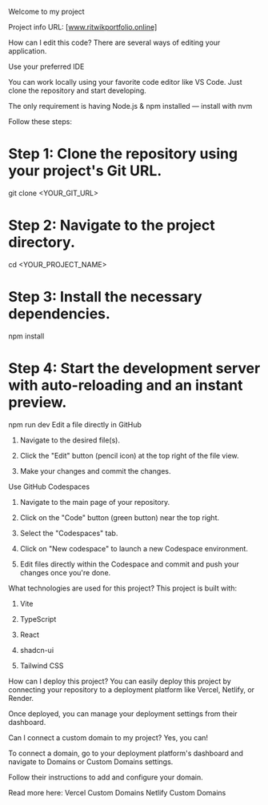 Welcome to my project

Project info
URL: [www.ritwikportfolio.online]

How can I edit this code?
There are several ways of editing your application.

Use your preferred IDE

You can work locally using your favorite code editor like VS Code. Just clone the repository and start developing.

The only requirement is having Node.js & npm installed — install with nvm

Follow these steps:

# Step 1: Clone the repository using your project's Git URL.
git clone <YOUR_GIT_URL>

# Step 2: Navigate to the project directory.
cd <YOUR_PROJECT_NAME>

# Step 3: Install the necessary dependencies.
npm install

# Step 4: Start the development server with auto-reloading and an instant preview.
npm run dev
Edit a file directly in GitHub

1) Navigate to the desired file(s).

2) Click the "Edit" button (pencil icon) at the top right of the file view.

3) Make your changes and commit the changes.

Use GitHub Codespaces

1) Navigate to the main page of your repository.

2) Click on the "Code" button (green button) near the top right.

3) Select the "Codespaces" tab.

4) Click on "New codespace" to launch a new Codespace environment.

5) Edit files directly within the Codespace and commit and push your changes once you're done.

What technologies are used for this project?
This project is built with:

1) Vite

2) TypeScript

3) React

4) shadcn-ui

5) Tailwind CSS

How can I deploy this project?
You can easily deploy this project by connecting your repository to a deployment platform like Vercel, Netlify, or Render.

Once deployed, you can manage your deployment settings from their dashboard.

Can I connect a custom domain to my project?
Yes, you can!

To connect a domain, go to your deployment platform's dashboard and navigate to Domains or Custom Domains settings.

Follow their instructions to add and configure your domain.

Read more here:
Vercel Custom Domains
Netlify Custom Domains


